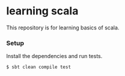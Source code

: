 # learning scala
This repository is for learning basics of scala.
 ### Setup
Install the dependencies and run tests.
```sh
$ sbt clean compile test
```
